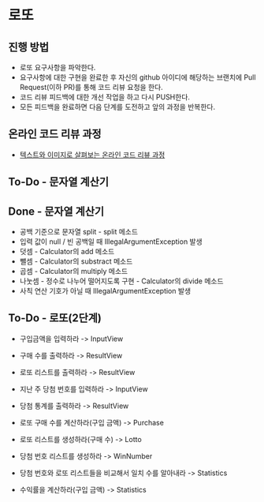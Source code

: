 # 로또
## 진행 방법
* 로또 요구사항을 파악한다.
* 요구사항에 대한 구현을 완료한 후 자신의 github 아이디에 해당하는 브랜치에 Pull Request(이하 PR)를 통해 코드 리뷰 요청을 한다.
* 코드 리뷰 피드백에 대한 개선 작업을 하고 다시 PUSH한다.
* 모든 피드백을 완료하면 다음 단계를 도전하고 앞의 과정을 반복한다.

## 온라인 코드 리뷰 과정
* [텍스트와 이미지로 살펴보는 온라인 코드 리뷰 과정](https://github.com/next-step/nextstep-docs/tree/master/codereview)

## To-Do - 문자열 계산기
## Done - 문자열 계산기
* 공백 기준으로 문자열 split - split 메소드
* 입력 값이 null / 빈 공백일 때 IllegalArgumentException 발생
* 덧셈 - Calculator의 add 메소드
* 뺄셈 - Calculator의 substract 메소드
* 곱셈 - Calculator의 multiply 메소드
* 나눗셈 - 정수로 나누어 떨어지도록 구현 - Calculator의 divide 메소드
* 사칙 연산 기호가 아닐 때 IllegalArgumentException 발생

## To-Do - 로또(2단계)
* 구입금액을 입력하라 -> InputView
* 구매 수를 출력하라 -> ResultView
* 로또 리스트를 출력하라 -> ResultView
* 지난 주 당첨 번호를 입력하라 -> InputView
* 당첨 통계를 출력하라 -> ResultView

* 로또 구매 수를 계산하라(구입 금액) -> Purchase
* 로또 리스트를 생성하라(구매 수) -> Lotto
* 당첨 번호 리스트를 생성하라 -> WinNumber
* 당첨 번호와 로또 리스트들을 비교해서 일치 수를 알아내라 -> Statistics
* 수익률을 계산하라(구입 금액) -> Statistics